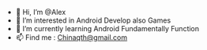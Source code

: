 - 👋 Hi, I’m @Alex
- 👀 I’m interested in Android Develop also Games
- 🌱 I’m currently learning Android Fundamentally Function
- 📫 Find me : Chinaqth@gmail.com

<!---
Chinaqth/Chinaqth is a ✨ special ✨ repository because its `README.md` (this file) appears on your GitHub profile.
You can click the Preview link to take a look at your changes.
--->
